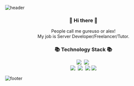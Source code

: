 ![header](https://capsule-render.vercel.app/api?type=slice&color=FCB6D0&height=150&section=header&text=GUREUSO&fontSize=60&fontColor=000000&fontAlign=50&fontAlignY=70)

<h3 align="center"> 👋 Hi there 👋 </h3>
<p align="center">
People call me gureuso or alex! <br>
My job is Server Developer/Freelancer/Tutor.
</p>
<h3 align="center">📚 Technology Stack 📚</h3>
<p align="center">
  <img src="https://img.shields.io/badge/-PYHTON-blue"/>&nbsp
  <img src="https://img.shields.io/badge/-JAVASCRIPT-yellow"/>&nbsp
  <br>
  <img src="https://img.shields.io/badge/-FastAPI-blue"/>&nbsp
  <img src="https://img.shields.io/badge/-Flask-blue"/>&nbsp
  <img src="https://img.shields.io/badge/-Nodejs-yellow"/>
  <img src="https://img.shields.io/badge/-React-yellow"/>
</p>

![footer](https://capsule-render.vercel.app/api?type=slice&color=B6DCB6&height=150&section=footer)
